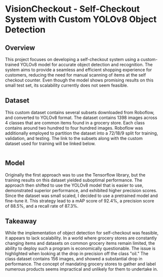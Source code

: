 # VisionCheckout - Self-Checkout System with Custom YOLOv8 Object Detection

## Overview
This project focuses on developing a self-checkout system using a custom-trained YOLOv8 model for accurate object detection and recognition. The system aims to provide a seamless and efficient shopping experience for customers, reducing the need for manual scanning of items at the self checkout counter. Even though the model shows promising results on this small test set, its scalability currently does not seem feasible.

## Dataset
This custom dataset contains several subsets downloaded from Roboflow, and converted to YOLOv8 format. The dataset contains 1398 images across 4 classes that are common items found in a grocery store. Each class contains around two hundred to four hundred images. Roboflow was additionally employed to partition the dataset into a 72/18/9 split for training, validation, and testing. The link to the subsets along with the custom dataset used for training will be linked below.

```python

```

## Model 
Originally the first approach was to use the Tensorflow library, but the training results on this dataset yielded suboptimal performance. The approach then shifted to use the YOLOv8 model that is easier to use, demonstrated superior performance, and exhibited higher precision scores. Since the dataset was small scaled, I decided to use a pretrained model and fine-tune it. This strategy lead to a mAP score of 92.4%, a precision score of 88.5%, and a recall rate of 87.3%. 

## Takeaway
While the implementation of object detection for self-checkout was feasible, it appears to lack scalability. In a world where grocery stores are constantly changing items and datasets on common grocery items remain limited, the ability to deploy such a program is economically questionable. The issue is highlighted when looking at the drop in precision off the class "oil." The class dataset contains 156 images, and showed a substantial drop in performance. The concept of mandating grocery stores to gather and label numerous products seems impractical and unlikely for them to undertake in.
